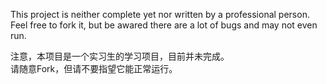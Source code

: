 This project is neither complete yet nor written by a professional person.  
Feel free to fork it, but be awared there are a lot of bugs and may not even run.  

注意，本项目是一个实习生的学习项目，目前并未完成。  
请随意Fork，但请不要指望它能正常运行。
